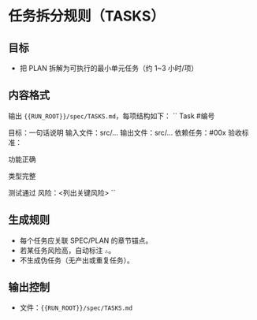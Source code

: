 # 任务拆分规则（TASKS）

## 目标
- 把 PLAN 拆解为可执行的最小单元任务（约 1~3 小时/项）

## 内容格式
输出 `{{RUN_ROOT}}/spec/TASKS.md`，每项结构如下：
``
Task #编号

目标：一句话说明
输入文件：src/…
输出文件：src/…
依赖任务：#00x
验收标准：

 功能正确

 类型完整

 测试通过
风险：<列出关键风险>
``

## 生成规则
- 每个任务应关联 SPEC/PLAN 的章节锚点。
- 若某任务风险高，自动标注 `⚠️`。
- 不生成伪任务（无产出或重复任务）。

## 输出控制
- 文件：`{{RUN_ROOT}}/spec/TASKS.md`
